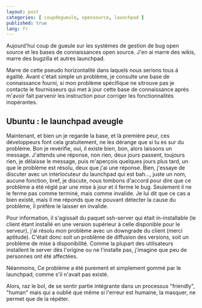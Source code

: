 ```yaml
---
layout: post
categories: [ coupdegueule, opensource, launchpad ]
published: true
lang: fr
---
```


Aujourd'hui coup de gueule sur les systèmes de gestion de bug open source et les bases de connaissances open source.
J'en ai marre des wikis, marre des bugzilla et autres launchpad. 

Marre de cette pseudo horizontalité dans laquels nous serions tous à égalité. Avant c'était simple un problème, je consulte une base de connaissance fourni, si mon problème spécifique ne sitrouve pas je contacte le fournisseurs qui met à jour cette base de connaissance après m'avoir fait parvenir les instruction pour corriger les fonctionnalités inopérantes.

Ubuntu : le launchpad aveugle
----------------------------------------
Maintenant, et bien un je regarde la base, et là première peur, ces développeurs font cela gratuitement, ne les dérange que si tu es sur du problème. Bon je revérifie, oui, il existe bien, bon, alors laissons un message. J'attends une réponse, non rien, deux jours passent, toujours rien, je délaisse le message, puis m'aperçois quelques jours plus tard, un que le problème est résolu, deux que j'ai une réponse. Bien, j'essaye de discuter avec un interlocuteur du launchpad qui est bah..., juste un nom, aucune fonction, bref, je discute, nous tombons d'accord pour dire que ce problème a été réglé par une mise à jour et il ferme le bug. Seulement il ne le ferme pas comme terminé, mais comme invalide. Je lui dit que ce cas a bien existé, mais il me réponds que ne pouvant détecter la cause du problème, il préfère le laisser en invalide.

Pour information, il s'agissait du paquet ssh-server qui était in-installable (le client étant installé en une version supérieur à celle disponible pour le serveur), j'ai résolu mon problème avec un downgrade du client (merci aptitude). C'était donc soit un problème de diffusion des versions, soit un problème de mise à disponibilité. Comme la plupart des utilisateurs installent le server dès l'origine ou ne l'installe pas, j'imagine que peu de personnes ont été affectées.

Néanmoins, Ce problème a été purement et simplement gommé par le launchpad, comme s'il n'avait pas existé.

Alors, raz le bol, de se sentir partie intégrante dans un processus "friendly", "human" mais qui a oublié que même si l'erreur est humaine, la masquer, ne permet que de la répéter.
